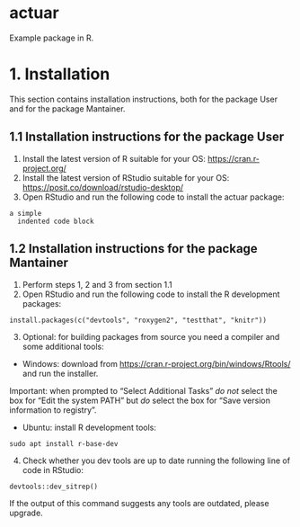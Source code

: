 # actuar
Example package in R.

# 1. Installation
This section contains installation instructions, both for the package User and for the package Mantainer.

## 1.1 Installation instructions for the package User

1. Install the latest version of R suitable for your OS: https://cran.r-project.org/
2. Install the latest version of RStudio suitable for your OS: https://posit.co/download/rstudio-desktop/
3. Open RStudio and run the following code to install the actuar package: 

<pre><code>a simple
  indented code block
</code></pre>

## 1.2 Installation instructions for the package Mantainer

1. Perform steps 1, 2 and 3 from section 1.1
2. Open RStudio and run the following code to install the R development packages:

<pre><code>install.packages(c("devtools", "roxygen2", "testthat", "knitr"))
</code></pre>

3. Optional: for building packages from source you need a compiler and some additional tools:

* Windows:  download from https://cran.r-project.org/bin/windows/Rtools/ and run the installer.

Important: when prompted to “Select Additional Tasks” *do not* select the box for “Edit the system PATH” but *do* select the box for “Save version information to registry”.

* Ubuntu: install R development tools:

<pre><code>sudo apt install r-base-dev
</code></pre>

4. Check whether you dev tools are up to date running the following line of code in RStudio:

<pre><code>devtools::dev_sitrep()
</code></pre>

If the output of this command suggests any tools are outdated, please upgrade.

